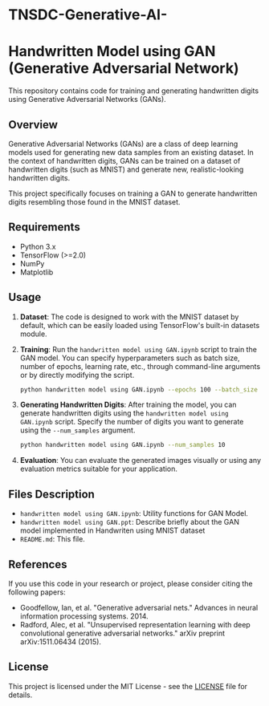 # TNSDC-Generative-AI-
# Handwritten Model using GAN (Generative Adversarial Network)

This repository contains code for training and generating handwritten digits using Generative Adversarial Networks (GANs).

## Overview

Generative Adversarial Networks (GANs) are a class of deep learning models used for generating new data samples from an existing dataset. In the context of handwritten digits, GANs can be trained on a dataset of handwritten digits (such as MNIST) and generate new, realistic-looking handwritten digits.

This project specifically focuses on training a GAN to generate handwritten digits resembling those found in the MNIST dataset.

## Requirements

- Python 3.x
- TensorFlow (>=2.0)
- NumPy
- Matplotlib

## Usage

1. **Dataset**: The code is designed to work with the MNIST dataset by default, which can be easily loaded using TensorFlow's built-in datasets module.

2. **Training**: Run the `handwritten model using GAN.ipynb` script to train the GAN model. You can specify hyperparameters such as batch size, number of epochs, learning rate, etc., through command-line arguments or by directly modifying the script.

    ```bash
    python handwritten model using GAN.ipynb --epochs 100 --batch_size 128 --learning_rate 0.0002
    ```

3. **Generating Handwritten Digits**: After training the model, you can generate handwritten digits using the `handwritten model using GAN.ipynb` script. Specify the number of digits you want to generate using the `--num_samples` argument.

    ```bash
    python handwritten model using GAN.ipynb --num_samples 10
    ```

4. **Evaluation**: You can evaluate the generated images visually or using any evaluation metrics suitable for your application.

## Files Description
- `handwritten model using GAN.ipynb`: Utility functions for GAN Model.
- `handwritten model using GAN.ppt`: Describe briefly about the GAN model implemented in Handwriten using MNIST dataset
- `README.md`: This file.

## References

If you use this code in your research or project, please consider citing the following papers:

- Goodfellow, Ian, et al. "Generative adversarial nets." Advances in neural information processing systems. 2014.
- Radford, Alec, et al. "Unsupervised representation learning with deep convolutional generative adversarial networks." arXiv preprint arXiv:1511.06434 (2015).

## License

This project is licensed under the MIT License - see the [LICENSE](LICENSE) file for details.

